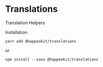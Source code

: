 # Translations

Translation Helpers

Installation

    yarn add @happeokit/translations

or 

    npm install --save @happeokit/translations
